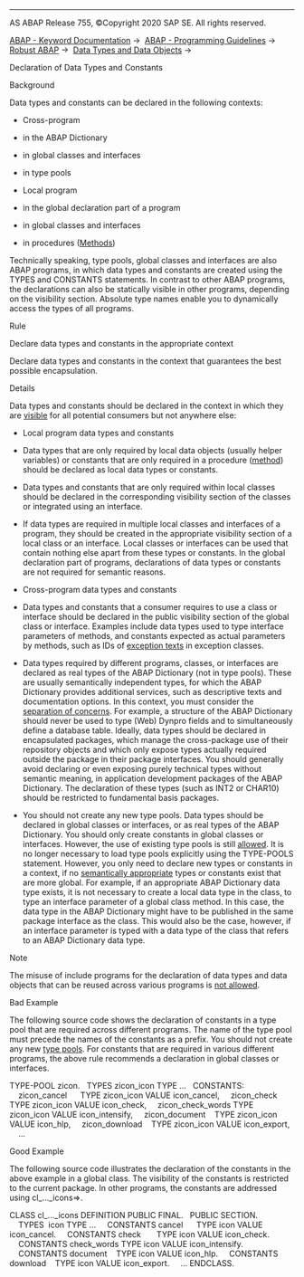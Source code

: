   

* * *

AS ABAP Release 755, ©Copyright 2020 SAP SE. All rights reserved.

[ABAP - Keyword Documentation](javascript:call_link\('abenabap.htm'\)) →  [ABAP - Programming Guidelines](javascript:call_link\('abenabap_pgl.htm'\)) →  [Robust ABAP](javascript:call_link\('abenrobust_abap_guidl.htm'\)) →  [Data Types and Data Objects](javascript:call_link\('abendata_type_obj_guidl.htm'\)) → 

Declaration of Data Types and Constants

Background

Data types and constants can be declared in the following contexts:

-   Cross-program

-   in the ABAP Dictionary

-   in global classes and interfaces

-   in type pools

-   Local program

-   in the global declaration part of a program

-   in global classes and interfaces

-   in procedures ([Methods](javascript:call_link\('abenfunct_module_subroutine_guidl.htm'\) "Guideline"))

Technically speaking, type pools, global classes and interfaces are also ABAP programs, in which data types and constants are created using the TYPES and CONSTANTS statements. In contrast to other ABAP programs, the declarations can also be statically visible in other programs, depending on the visibility section. Absolute type names enable you to dynamically access the types of all programs.

Rule

Declare data types and constants in the appropriate context

Declare data types and constants in the context that guarantees the best possible encapsulation.

Details

Data types and constants should be declared in the context in which they are [visible](javascript:call_link\('abenencapsulation_guidl.htm'\) "Guideline") for all potential consumers but not anywhere else:

-   Local program data types and constants

-   Data types that are only required by local data objects (usually helper variables) or constants that are only required in a procedure ([method](javascript:call_link\('abenfunct_module_subroutine_guidl.htm'\) "Guideline")) should be declared as local data types or constants.

-   Data types and constants that are only required within local classes should be declared in the corresponding visibility section of the classes or integrated using an interface.

-   If data types are required in multiple local classes and interfaces of a program, they should be created in the appropriate visibility section of a local class or an interface. Local classes or interfaces can be used that contain nothing else apart from these types or constants. In the global declaration part of programs, declarations of data types or constants are not required for semantic reasons.

-   Cross-program data types and constants

-   Data types and constants that a consumer requires to use a class or interface should be declared in the public visibility section of the global class or interface. Examples include data types used to type interface parameters of methods, and constants expected as actual parameters by methods, such as IDs of [exception texts](javascript:call_link\('abenexception_texts_guidl.htm'\) "Guideline") in exception classes.

-   Data types required by different programs, classes, or interfaces are declared as real types of the ABAP Dictionary (not in type pools). These are usually semantically independent types, for which the ABAP Dictionary provides additional services, such as descriptive texts and documentation options. In this context, you must consider the [separation of concerns](javascript:call_link\('abenseperation_concerns_guidl.htm'\) "Guideline").
    For example, a structure of the ABAP Dictionary should never be used to type (Web) Dynpro fields and to simultaneously define a database table. Ideally, data types should be declared in encapsulated packages, which manage the cross-package use of their repository objects and which only expose types actually required outside the package in their package interfaces.
    You should generally avoid declaring or even exposing purely technical types without semantic meaning, in application development packages of the ABAP Dictionary. The declaration of these types (such as INT2 or CHAR10) should be restricted to fundamental basis packages.

-   You should not create any new type pools. Data types should be declared in global classes or interfaces, or as real types of the ABAP Dictionary. You should only create constants in global classes or interfaces. However, the use of existing type pools is still [allowed](javascript:call_link\('abendataobjects_true_value_guidl.htm'\) "Guideline"). It is no longer necessary to load type pools explicitly using the TYPE-POOLS statement. However, you only need to declare new types or constants in a context, if no [semantically appropriate](javascript:call_link\('abenusing_types_guidl.htm'\) "Guideline") types or constants exist that are more global. For example, if an appropriate ABAP Dictionary data type exists, it is not necessary to create a local data type in the class, to type an interface parameter of a global class method. In this case, the data type in the ABAP Dictionary might have to be published in the same package interface as the class. This would also be the case, however, if an interface parameter is typed with a data type of the class that refers to an ABAP Dictionary data type.

Note

The misuse of include programs for the declaration of data types and data objects that can be reused across various programs is [not allowed](javascript:call_link\('abenmultiple_use_include_guidl.htm'\) "Guideline").

Bad Example

The following source code shows the declaration of constants in a type pool that are required across different programs. The name of the type pool must precede the names of the constants as a prefix. You should not create any new [type pools](javascript:call_link\('abenprogram_type_guidl.htm'\) "Guideline"). For constants that are required in various different programs, the above rule recommends a declaration in global classes or interfaces.

TYPE-POOL zicon.
  TYPES zicon\_icon TYPE ...
  CONSTANTS:
    zicon\_cancel      TYPE zicon\_icon VALUE icon\_cancel,
    zicon\_check       TYPE zicon\_icon VALUE icon\_check,
    zicon\_check\_words TYPE zicon\_icon VALUE icon\_intensify,
    zicon\_document    TYPE zicon\_icon VALUE icon\_hlp,
    zicon\_download    TYPE zicon\_icon VALUE icon\_export,
    ...

Good Example

The following source code illustrates the declaration of the constants in the above example in a global class. The visibility of the constants is restricted to the current package. In other programs, the constants are addressed using cl\_...\_icons=>.

CLASS cl\_...\_icons DEFINITION PUBLIC FINAL.
  PUBLIC SECTION.
    TYPES  icon TYPE ...
    CONSTANTS cancel      TYPE icon VALUE icon\_cancel.
    CONSTANTS check       TYPE icon VALUE icon\_check.
    CONSTANTS check\_words TYPE icon VALUE icon\_intensify.
    CONSTANTS document    TYPE icon VALUE icon\_hlp.
    CONSTANTS download    TYPE icon VALUE icon\_export.
    ...
ENDCLASS.